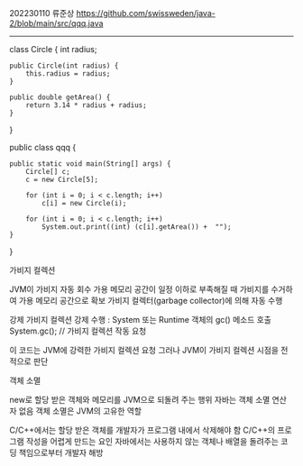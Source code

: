 202230110 류준상
https://github.com/swissweden/java-2/blob/main/src/qqq.java

----


class Circle {
    int radius;

    public Circle(int radius) {
        this.radius = radius;
    }

    public double getArea() {
        return 3.14 * radius + radius;
    }
}

public class qqq {

    public static void main(String[] args) {
        Circle[] c;
        c = new Circle[5];

        for (int i = 0; i < c.length; i++)
            c[i] = new Circle(i);

        for (int i = 0; i < c.length; i++)
            System.out.print((int) (c[i].getArea()) +  "");
    }
     
    
}

가비지 컬렉션

JVM이 가비지 자동 회수
 가용 메모리 공간이 일정 이하로 부족해질 때
 가비지를 수거하여 가용 메모리 공간으로 확보
 가비지 컬렉터(garbage collector)에 의해 자동 수행

 강제 가비지 컬렉션 강제 수행 : System 또는 Runtime 객체의 gc() 메소드 호출
System.gc(); // 가비지 컬렉션 작동 요청

 이 코드는 JVM에 강력한 가비지 컬렉션 요청
 그러나 JVM이 가비지 컬렉션 시점을 전적으로 판단

객체 소멸

 new로 할당 받은 객체와 메모리를 JVM으로 되돌려 주는 행위
 자바는 객체 소멸 연산자 없음
 객체 소멸은 JVM의 고유한 역할

 C/C++에서는 할당 받은 객체를 개발자가 프로그램 내에서 삭제해야 함
 C/C++의 프로그램 작성을 어렵게 만드는 요인
 자바에서는 사용하지 않는 객체나 배열을 돌려주는 코딩 책임으로부터 개발자 해방
